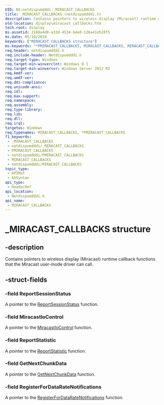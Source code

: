```yaml
---
UID: NS:netdispumdddi._MIRACAST_CALLBACKS
title: _MIRACAST_CALLBACKS (netdispumdddi.h)
description: Contains pointers to wireless display (Miracast) runtime callback functions that the Miracast user-mode driver can call.
old-location: display\miracast_callbacks.htm
tech.root: display
ms.assetid: 2168a4d8-a33d-4534-b4e8-126a41e528f5
ms.date: 05/10/2018
keywords: ["MIRACAST_CALLBACKS structure"]
ms.keywords: "*PMIRACAST_CALLBACKS, MIRACAST_CALLBACKS, MIRACAST_CALLBACKS structure [Display Devices], PMIRACAST_CALLBACKS, PMIRACAST_CALLBACKS structure pointer [Display Devices], _MIRACAST_CALLBACKS, display.miracast_callbacks, netdispumdddi/MIRACAST_CALLBACKS, netdispumdddi/PMIRACAST_CALLBACKS"
req.header: netdispumdddi.h
req.include-header: Netdispumdddi.h
req.target-type: Windows
req.target-min-winverclnt: Windows 8.1
req.target-min-winversvr: Windows Server 2012 R2
req.kmdf-ver: 
req.umdf-ver: 
req.ddi-compliance: 
req.unicode-ansi: 
req.idl: 
req.max-support: 
req.namespace: 
req.assembly: 
req.type-library: 
req.lib: 
req.dll: 
req.irql: 
targetos: Windows
req.typenames: MIRACAST_CALLBACKS, *PMIRACAST_CALLBACKS
f1_keywords:
 - _MIRACAST_CALLBACKS
 - netdispumdddi/_MIRACAST_CALLBACKS
 - PMIRACAST_CALLBACKS
 - netdispumdddi/PMIRACAST_CALLBACKS
 - MIRACAST_CALLBACKS
 - netdispumdddi/MIRACAST_CALLBACKS
topic_type:
 - APIRef
 - kbSyntax
api_type:
 - HeaderDef
api_location:
 - Netdispumdddi.h
api_name:
 - MIRACAST_CALLBACKS
---
```


# _MIRACAST_CALLBACKS structure


## -description

Contains pointers to wireless display (Miracast) runtime callback functions that the Miracast user-mode driver can call.

## -struct-fields

### -field ReportSessionStatus

A pointer to the <a href="https://docs.microsoft.com/windows-hardware/drivers/ddi/netdispumdddi/nc-netdispumdddi-pfn_report_session_status">ReportSessionStatus</a>   function.

### -field MiracastIoControl

A pointer to the <a href="https://docs.microsoft.com/windows-hardware/drivers/ddi/netdispumdddi/nc-netdispumdddi-pfn_miracast_io_control">MiracastIoControl</a>   function.

### -field ReportStatistic

A pointer to the    <a href="https://docs.microsoft.com/windows-hardware/drivers/ddi/netdispumdddi/nc-netdispumdddi-pfn_report_statistic">ReportStatistic</a> function.

### -field GetNextChunkData

A pointer to the <a href="https://docs.microsoft.com/windows-hardware/drivers/ddi/netdispumdddi/nc-netdispumdddi-pfn_get_next_chunk_data">GetNextChunkData</a>    function.

### -field RegisterForDataRateNotifications

A pointer to the <a href="https://docs.microsoft.com/windows-hardware/drivers/ddi/netdispumdddi/nc-netdispumdddi-pfn_register_datarate_notifications">RegisterForDataRateNotifications</a>    function.


